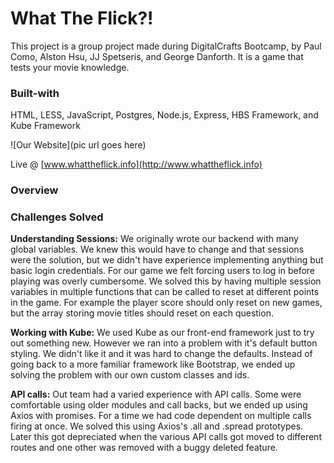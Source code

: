 # What The Flick?!
This project is a group project made during DigitalCrafts Bootcamp, by Paul Como,
Alston Hsu, JJ Spetseris, and George Danforth. It is a game that tests your movie
knowledge.

### Built-with
HTML, LESS, JavaScript, Postgres, Node.js, Express, HBS Framework, and Kube Framework


![Our Website](pic url goes here)

Live @ [www.whattheflick.info](http://www.whattheflick.info)

### Overview


### Challenges Solved
**Understanding Sessions:** We originally wrote our backend with many global variables.
We knew this would have to change and that sessions were the solution, but we didn't
have experience implementing anything but basic login credentials. For our game we
felt forcing users to log in before playing was overly cumbersome. We solved this by
having multiple session variables in multiple functions that can be called to reset
at different points in the game. For example the player score should only reset on
new games, but the array storing movie titles should reset on each question.

**Working with Kube:** We used Kube as our front-end framework just to try out something new.
However we ran into a problem with it's default button styling. We didn't like it and
it was hard to change the defaults. Instead of going back to a more familiar framework
like Bootstrap, we ended up solving the problem with our own custom classes and ids.

**API calls:** Out team had a varied experience with API calls. Some were comfortable
using older modules and call backs, but we ended up using Axios with promises. For a time
we had code dependent on multiple calls firing at once. We solved this using Axios's
.all and .spread prototypes. Later this got depreciated when the various API calls
got moved to different routes and one other was removed with a buggy deleted feature.

